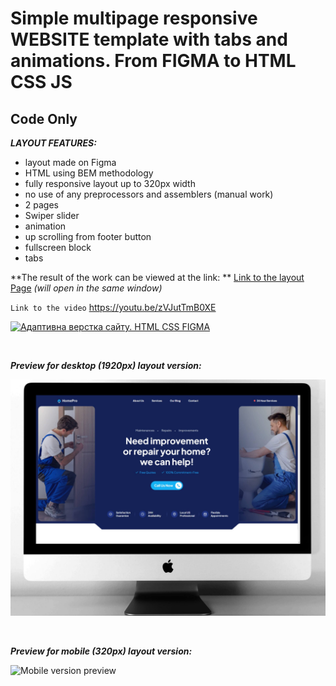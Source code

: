 # Simple multipage responsive WEBSITE template with tabs and animations. From FIGMA to HTML CSS JS<br>

## Code Only <br>

**_LAYOUT FEATURES:_**

- layout made on Figma
- HTML using BEM methodology
- fully responsive layout up to 320px width
- no use of any preprocessors and assemblers (manual work)
- 2 pages
- Swiper slider
- animation
- up scrolling from footer button
- fullscreen block
- tabs

**The result of the work can be viewed at the link: **
[Link to the layout Page](https://pavlo-orhunov.github.io/Minimal-Blog/)
_(will open in the same window)_

`Link to the video`
https://youtu.be/zVJutTmB0XE

[![Адаптивна верстка сайту. HTML CSS FIGMA](https://img.youtube.com/vi/zVJutTmB0XE/hqdefault.jpg "Адаптивна верстка сайту з нуля. HTML CSS FIGMA")](https://youtu.be/zVJutTmB0XE)

<br>

**_Preview for desktop (1920px) layout version:_**

![Desktop version preview](https://github.com/Pavlo-Orhunov/Home-Services/blob/master/images/desktop.jpg "Desktop version preview")

<br>

**_Preview for mobile (320px) layout version:_**

![Mobile version preview](https://github.com/Pavlo-Orhunov/Home-Services/blob/master/images/mobile.jpg "Mobile version preview")

